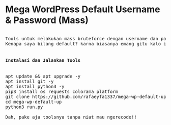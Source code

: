 # Mega WordPress Default Username & Password (Mass)
<pre><p>Tools untuk melakukan mass bruteforce dengan username dan password default (admin|pass) juga bisa dikatakan weak password.
Kenapa saya bilang default? karna biasanya emang gitu kalo install wordpress dari cpanel, dahlah gausah banyak bacot, males.

<h4>Instalasi dan Jalankan Tools</h4>
apt update && apt upgrade -y
apt install git -y
apt install python3 -y
pip3 install os requests colorama platform
git clone https://github.com/rafaeyfa1337/mega-wp-default-up/
cd mega-wp-default-up
python3 run.py

Dah, pake aja toolsnya tanpa niat mau ngerecode!!</p></pre>
